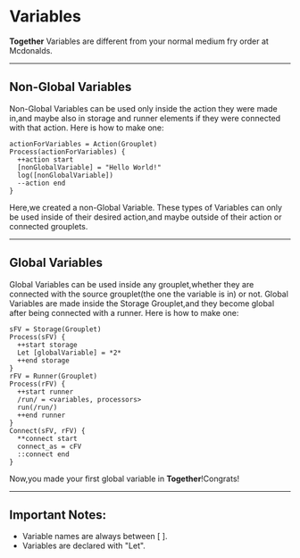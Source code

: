 # Variables
**Together** Variables are different from your normal medium fry order at Mcdonalds.
******
## Non-Global Variables
Non-Global Variables can be used only inside the action they were made in,and maybe also in storage and runner elements if they were connected with that action.
Here is how to make one:
```
actionForVariables = Action(Grouplet)
Process(actionForVariables) {
  ++action start
  [nonGlobalVariable] = "Hello World!"
  log([nonGlobalVariable])
  --action end
}
```
Here,we created a non-Global Variable. These types of Variables can only be used inside of their desired action,and maybe outside of their action or connected grouplets.
******
## Global Variables
Global Variables can be used inside any grouplet,whether they are connected with the source grouplet(the one the variable is in) or not.
Global Variables are made inside the Storage Grouplet,and they become global after being connected with a runner.
Here is how to make one:
```
sFV = Storage(Grouplet)
Process(sFV) {
  ++start storage
  Let [globalVariable] = *2*
  ++end storage
}
rFV = Runner(Grouplet)
Process(rFV) {
  ++start runner
  /run/ = <variables, processors>
  run(/run/)
  ++end runner
}
Connect(sFV, rFV) {
  **connect start
  connect_as = cFV
  ::connect end
}
```
Now,you made your first global variable in **Together**!Congrats!
******
## Important Notes:
* Variable names are always between [ ].
* Variables are declared with "Let".
  
